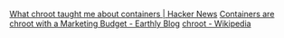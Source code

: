 
[What chroot taught me about containers | Hacker News](https://news.ycombinator.com/item?id=33526668)
[Containers are chroot with a Marketing Budget - Earthly Blog](https://earthly.dev/blog/chroot/)
[chroot - Wikipedia](https://en.wikipedia.org/wiki/Chroot)
